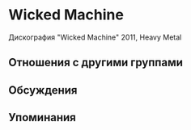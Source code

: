 # Wicked Machine

Дискография
"Wicked Machine" 2011, Heavy Metal

## Отношения с другими группами


## Обсуждения


## Упоминания


